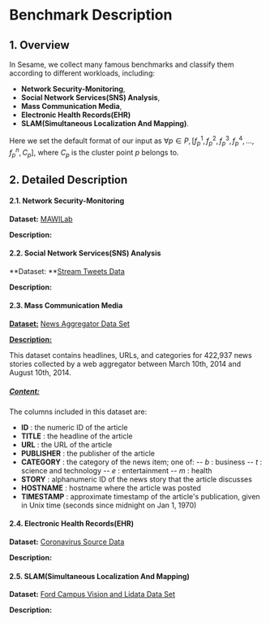 # Benchmark Description

## 1. Overview

In Sesame, we collect many famous benchmarks and classify them according to different workloads, including: 

- **Network Security-Monitoring**,
- **Social Network Services(SNS) Analysis**,
- **Mass Communication Media**,
- **Electronic Health Records(EHR)**
-  **SLAM(Simultaneous Localization And Mapping)**.  

Here we set the default format of our input as $\forall p \in P, [f_{p}^1, f_{p}^2, f_{p}^3, f_{p}^4,...,f_{p}^n,C_{p}]$, where $C_{p}$ is the cluster point $p$ belongs to.

## 2. Detailed Description 

#### 2.1. Network Security-Monitoring

**Dataset:** [MAWILab](http://www.fukuda-lab.org/mawilab/documentation.html)

**Description:** 

#### 2.2. Social Network Services(SNS) Analysis

**Dataset: **[Stream Tweets Data](https://developer.twitter.com/en/docs/tutorials/stream-tweets-in-real-time)

**Description:** 

#### 2.3. Mass Communication Media

<u>**Dataset:**</u> [News Aggregator Data Set](http://archive.ics.uci.edu/ml/datasets/News%2BAggregator)

<u>**Description:**</u> 

This dataset contains headlines, URLs, and categories for 422,937 news stories collected by a web aggregator between March 10th, 2014 and August 10th, 2014.

##### <u>Content:</u>

The columns included in this dataset are:

- **ID** : the numeric ID of the article
- **TITLE** : the headline of the article
- **URL** : the URL of the article
- **PUBLISHER** : the publisher of the article
- **CATEGORY** : the category of the news item; one of:
  -- *b* : business
  -- *t* : science and technology
  -- *e* : entertainment
  -- *m* : health
- **STORY** : alphanumeric ID of the news story that the article discusses
- **HOSTNAME** : hostname where the article was posted
- **TIMESTAMP** : approximate timestamp of the article's publication, given in Unix time (seconds since midnight on Jan 1, 1970)

#### 2.4. Electronic Health Records(EHR)

**Dataset:** [Coronavirus  Source Data](https://github.com/owid/covid-19-data/tree/master/public/data)

**Description:** 

#### 2.5. SLAM(Simultaneous Localization And Mapping)

**Dataset:** [Ford Campus Vision and Lidata Data Set]()

**Description:** 

